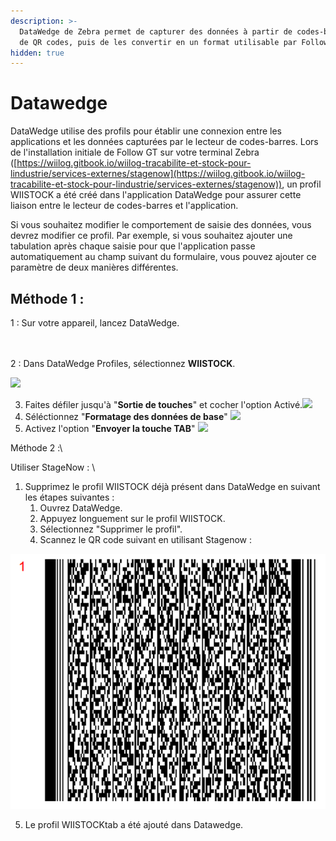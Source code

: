 ```yaml
---
description: >-
  DataWedge de Zebra permet de capturer des données à partir de codes-barres et
  de QR codes, puis de les convertir en un format utilisable par Follow-GT.
hidden: true
---
```


# Datawedge

DataWedge utilise des profils pour établir une connexion entre les applications et les données capturées par le lecteur de codes-barres. Lors de l'installation initiale de Follow GT sur votre terminal Zebra ([https://wiilog.gitbook.io/wiilog-tracabilite-et-stock-pour-lindustrie/services-externes/stagenow](https://wiilog.gitbook.io/wiilog-tracabilite-et-stock-pour-lindustrie/services-externes/stagenow)),  un profil WIISTOCK a été créé dans l'application DataWedge pour assurer cette liaison entre le lecteur de codes-barres et l'application.

Si vous souhaitez modifier le comportement de saisie des données, vous devrez modifier ce profil. Par exemple, si vous souhaitez ajouter une tabulation après chaque saisie pour que l'application passe automatiquement au champ suivant du formulaire, vous pouvez ajouter ce paramètre de deux manières différentes.

## Méthode 1 :

1 : Sur votre appareil, lancez  DataWedge.\
&#x20;\
&#x20;         <img src="../.gitbook/assets/Capture d&#x27;écran 2024-06-04 141654.png" alt="" data-size="original">

2 : Dans DataWedge Profiles, sélectionnez **WIISTOCK**.

&#x20;        ![](<../.gitbook/assets/Capture d'écran 2024-06-04 142025 (1).png>)

3. Faites défiler jusqu'à "**Sortie de touches**" et cocher l'option Activé.![](<../.gitbook/assets/Capture d'écran 2024-06-04 142756.png>)
4. Séléctionnez "**Formatage des données de base**"                            ![](<../.gitbook/assets/Capture d'écran 2024-06-04 143124 (4).png>)
5. Activez l'option "**Envoyer la touche TAB**"                                                                                                               ![](<../.gitbook/assets/Capture d'écran 2024-06-04 143741 (1).png>)          &#x20;





Méthode 2 :\



Utiliser StageNow : \


1. Supprimez le profil WIISTOCK déjà présent dans DataWedge en suivant les étapes suivantes :
   1. Ouvrez DataWedge.
   2. Appuyez longuement sur le profil WIISTOCK.
   3. Sélectionnez "Supprimer le profil".
   4. Scannez le QR code suivant en utilisant Stagenow : &#x20;

&#x20;                          ![](<../.gitbook/assets/image (148) (1).png>)

5. Le profil WIISTOCKtab a été ajouté dans Datawedge.
